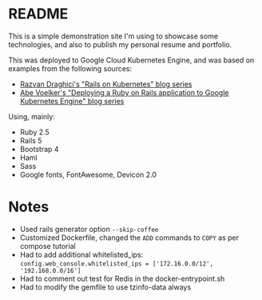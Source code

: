 # README

This is a simple demonstration site I'm using to showcase some technologies, and also to publish my personal resume and portfolio.

This was deployed to Google Cloud Kubernetes Engine, and was based on examples from the following sources:

* [Razvan Draghici's "Rails on Kubernetes" blog series](https://blog.cosmocloud.co/rails-on-kubernetes-part-1/)
* [Abe Voelker's "Deploying a Ruby on Rails application to Google Kubernetes Engine" blog series](https://blog.abevoelker.com/2018-04-05/deploying-a-ruby-on-rails-application-to-google-kubernetes-engine-a-step-by-step-guide-part-1/)


Using, mainly:
* Ruby 2.5
* Rails 5
* Bootstrap 4
* Haml
* Sass
* Google fonts, FontAwesome, Devicon 2.0

# Notes

* Used rails generator option `--skip-coffee`
* Customized Dockerfile, changed the `ADD` commands to `COPY` as per compose tutorial
* Had to add additional whitelisted_ips: `config.web_console.whitelisted_ips = ['172.16.0.0/12', '192.168.0.0/16']`
* Had to comment out test for Redis in the docker-entrypoint.sh
* Had to modify the gemfile to use tzinfo-data always
